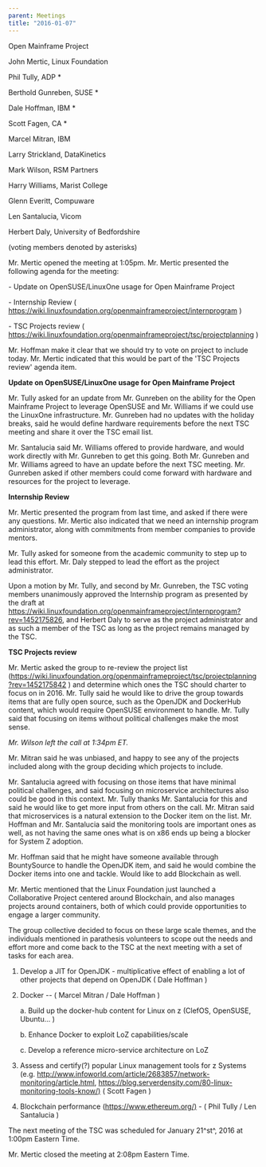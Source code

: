 ```yaml
---
parent: Meetings
title: "2016-01-07"
---
```

Open Mainframe Project


John Mertic, Linux Foundation

Phil Tully, ADP \*

Berthold Gunreben, SUSE \*

Dale Hoffman, IBM \*

Scott Fagen, CA \*

Marcel Mitran, IBM

Larry Strickland, DataKinetics

Mark Wilson, RSM Partners

Harry Williams, Marist College

Glenn Everitt, Compuware

Len Santalucia, Vicom

Herbert Daly, University of Bedfordshire

(voting members denoted by asterisks)

Mr. Mertic opened the meeting at 1:05pm. Mr. Mertic presented the
following agenda for the meeting:

\- Update on OpenSUSE/LinuxOne usage for Open Mainframe Project

\- Internship Review (
https://wiki.linuxfoundation.org/openmainframeproject/internprogram )

\- TSC Projects review (
https://wiki.linuxfoundation.org/openmainframeproject/tsc/projectplanning
)

Mr. Hoffman make it clear that we should try to vote on project to
include today. Mr. Mertic indicated that this would be part of the 'TSC
Projects review' agenda item.

**Update on OpenSUSE/LinuxOne usage for Open Mainframe Project**

Mr. Tully asked for an update from Mr. Gunreben on the ability for the
Open Mainframe Project to leverage OpenSUSE and Mr. Williams if we could
use the LinuxOne infrastructure. Mr. Gunreben had no updates with the
holiday breaks, said he would define hardware requirements before the
next TSC meeting and share it over the TSC email list.

Mr. Santalucia said Mr. Williams offered to provide hardware, and would
work directly with Mr. Gunreben to get this going. Both Mr. Gunreben and
Mr. Williams agreed to have an update before the next TSC meeting. Mr.
Gunreben asked if other members could come forward with hardware and
resources for the project to leverage.

**Internship Review**

Mr. Mertic presented the program from last time, and asked if there were
any questions. Mr. Mertic also indicated that we need an internship
program administrator, along with commitments from member companies to
provide mentors.

Mr. Tully asked for someone from the academic community to step up to
lead this effort. Mr. Daly stepped to lead the effort as the project
administrator.

Upon a motion by Mr. Tully, and second by Mr. Gunreben, the TSC voting
members unanimously approved the Internship program as presented by the
draft at
https://wiki.linuxfoundation.org/openmainframeproject/internprogram?rev=1452175826,
and Herbert Daly to serve as the project administrator and as such a
member of the TSC as long as the project remains managed by the TSC.

**TSC Projects review**

Mr. Mertic asked the group to re-review the project list
(<https://wiki.linuxfoundation.org/openmainframeproject/tsc/projectplanning?rev=1452175842>
) and determine which ones the TSC should charter to focus on in 2016.
Mr. Tully said he would like to drive the group towards items that are
fully open source, such as the OpenJDK and DockerHub content, which
would require OpenSUSE environment to handle. Mr. Tully said that
focusing on items without political challenges make the most sense.

*Mr. Wilson left the call at 1:34pm ET.*

Mr. Mitran said he was unbiased, and happy to see any of the projects
included along with the group deciding which projects to include.

Mr. Santalucia agreed with focusing on those items that have minimal
political challenges, and said focusing on microservice architectures
also could be good in this context. Mr. Tully thanks Mr. Santalucia for
this and said he would like to get more input from others on the call.
Mr. Mitran said that microservices is a natural extension to the Docker
item on the list. Mr. Hoffman and Mr. Santalucia said the monitoring
tools are important ones as well, as not having the same ones what is on
x86 ends up being a blocker for System Z adoption.

Mr. Hoffman said that he might have someone available through
BountySource to handle the OpenJDK item, and said he would combine the
Docker items into one and tackle. Would like to add Blockchain as well.

Mr. Mertic mentioned that the Linux Foundation just launched a
Collaborative Project centered around Blockchain, and also manages
projects around containers, both of which could provide opportunities to
engage a larger community.

The group collective decided to focus on these large scale themes, and
the individuals mentioned in parathesis volunteers to scope out the
needs and effort more and come back to the TSC at the next meeting with
a set of tasks for each area.

1.  Develop a JIT for OpenJDK - multiplicative effect of enabling a lot
    of other projects that depend on OpenJDK ( Dale Hoffman )

2.  Docker -- ( Marcel Mitran / Dale Hoffman )

    a.  Build up the docker-hub content for Linux on z (ClefOS,
        OpenSUSE, Ubuntu... )

    b.  Enhance Docker to exploit LoZ capabilities/scale

    c.  Develop a reference micro-service architecture on LoZ

3.  Assess and certify(?) popular Linux management tools for z Systems
    (e.g.
    http://www.infoworld.com/article/2683857/network-monitoring/article.html,
    <https://blog.serverdensity.com/80-linux-monitoring-tools-know/)> (
    Scott Fagen )

4.  Blockchain performance (<https://www.ethereum.org/)> - ( Phil Tully
    / Len Santalucia )

The next meeting of the TSC was scheduled for January 21^st^, 2016 at
1:00pm Eastern Time.

Mr. Mertic closed the meeting at 2:08pm Eastern Time.
